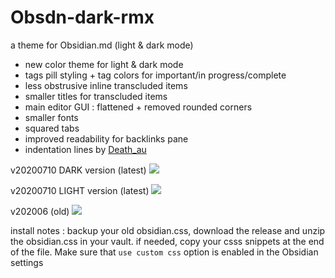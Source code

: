# Obsdn-dark-rmx
a theme for Obsidian.md (light & dark mode)

* new color theme for light & dark mode 
* tags pill styling + tag colors for important/in progress/complete
* less obstrusive inline transcluded items 
* smaller titles for transcluded items
* main editor GUI : flattened + removed rounded corners 
* smaller fonts
* squared tabs
* improved readability for backlinks pane
* indentation lines by [Death_au](https://github.com/deathau)

v20200710 DARK version (latest)
![](https://github.com/cannibalox/Obsdn-dark-rmx/blob/master/Obsdn-Dark-Rmx.png)

v20200710 LIGHT version (latest)
![](https://github.com/cannibalox/Obsdn-dark-rmx/blob/master/Obsdn-Dark-Rmx_LIGHT.png)

v202006 (old)
![](https://github.com/cannibalox/Obsdn-dark-rmx/blob/master/Obsdn-Dark-Rmx_old.png)

install notes : 
backup your old obsidian.css, download the release and unzip the obsidian.css in your vault.
if needed, copy your csss snippets at the end of the file.
Make sure that `use custom css` option is enabled in the Obsidian settings
